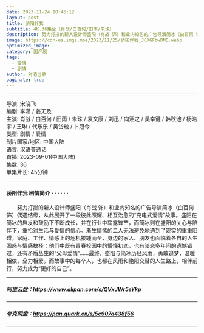 ```yaml
---
date: 2023-11-24 10:46:12
layout: post
title: 骄阳伴我
subtitle: 4K.36集全（肖战/白百何/田雨/朱珠）
description: 努力打拼的新人设计师盛阳（肖战 饰）和业内知名的广告导演简冰（白百何 饰）偶遇结缘，从此展开了一段彼此照耀、相互治愈的“充电式爱情”故事。盛阳在简冰的启发和鼓励下不断成长，并在行业中崭露锋芒，而简冰则在盛阳的关心与陪伴下，重拾对生活与爱情的信心.....
image: https://cdn-us.imgs.moe/2023/11/25/骄阳伴我_JCXGFbwDNO.webp
optimized_image: 
category: 国产剧
tags:
  - 爱情
  - 剧情
author: 对酒当歌
paginate: true
---
```


---

导演: 宋晓飞  
编剧: 李潇 / 姜无及  
主演: 肖战 / 白百何 / 田雨 / 朱珠 / 袁文康 / 刘迅 / 向涵之 / 吴幸键 / 韩秋池 / 杨皓宇 / 王琳 / 代乐乐 / 吴岱融 / 卜冠今  
类型: 剧情 / 爱情  
制片国家/地区: 中国大陆  
语言: 汉语普通话  
首播: 2023-09-01(中国大陆)  
集数: 36  
单集片长: 45分钟  

---

#### 骄阳伴我 剧情简介 · · · · · ·

　　努力打拼的新人设计师盛阳（肖战 饰）和业内知名的广告导演简冰（白百何 饰）偶遇结缘，从此展开了一段彼此照耀、相互治愈的“充电式爱情”故事。盛阳在简冰的启发和鼓励下不断成长，并在行业中崭露锋芒，而简冰则在盛阳的关心与陪伴下，重拾对生活与爱情的信心。渐生情愫的二人无法避免地遇到了现实的重重阻碍，家庭、工作、情感上的危机接踵而至，身边的家人、朋友也面临着各自的人生困惑与情感抉择：他们中既有青春校园中的懵懂初恋，也有暗恋多年间的遗憾错过，还有矛盾丛生的“父母爱情”……最终，盛阳与简冰历经风雨，勇敢追梦，温暖相依，全力相爱。而故事中的每个人，也都在风雨和艳阳交替的人生路上，相伴前行，努力成为“更好的自己”。

---

##### 阿里云盘：<https://www.alipan.com/s/QVxJWr5eYkp>

---

##### 夸克网盘：<https://pan.quark.cn/s/5e907a438f56>

---
